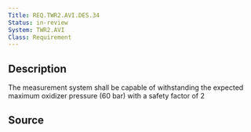 ```yaml
---
Title: REQ.TWR2.AVI.DES.34
Status: in-review
System: TWR2.AVI
Class: Requirement
---
```


## Description

The measurement system shall be capable of withstanding the expected maximum oxidizer pressure (60 bar) with a safety factor of 2

## Source